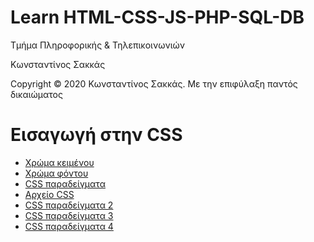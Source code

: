 <html>
<body>
<h1> Learn HTML-CSS-JS-PHP-SQL-DB</h1>
<p> Τμήμα Πληροφορικής & Τηλεπικοινωνιών </p>
<p> Κωνσταντίνος Σακκάς</p>
  <p>Copyright © 2020 Κωνσταντίνος Σακκάς. Με την επιφύλαξη παντός δικαιώματος</p>
  <h1></h1>

<h1>Εισαγωγή στην CSS</h1>
<ul>

<li><a href="./Code greek/style_color.html" target="_blank">Χρώμα κειμένου </a></li>
<li><a href="./Code greek/background_color.html" target="_blank">Χρώμα φόντου </a></li>
<li><a href="./Code greek/css.html" target="_blank">CSS παραδείγματα </a></li>
<li><a href="./Code greek/styles.css" target="_blank">Αρχείο CSS </a></li>
<li><a href="./Code greek/css2.html" target="_blank">CSS παραδείγματα 2 </a></li>
<li><a href="./Code greek/css3.html" target="_blank">CSS παραδείγματα 3 </a></li>
<li><a href="./Code greek/css4.html" target="_blank">CSS παραδείγματα 4 </a></li>


</ul>
</body>
</html>

